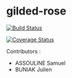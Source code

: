 # gilded-rose
[![Build Status](https://travis-ci.org/samolus/gilded-rose.svg?branch=master)](https://travis-ci.org/samolus/gilded-rose)

[![Coverage Status](https://coveralls.io/repos/github/samolus/gilded-rose/badge.svg?branch=master)](https://coveralls.io/github/samolus/gilded-rose?branch=master)

Contributors :
* ASSOULINE Samuel
* BUNIAK Julien
